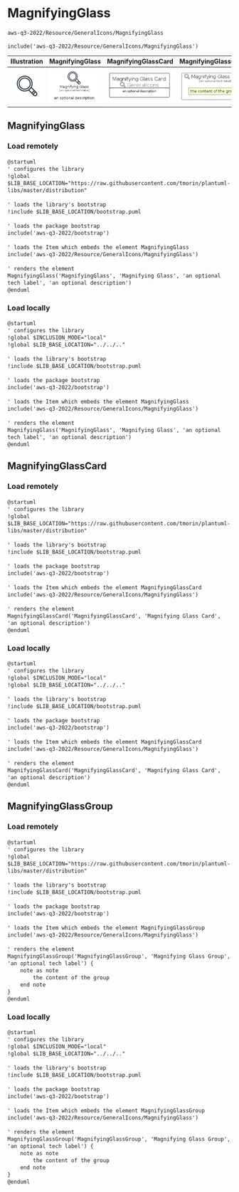 # MagnifyingGlass


```text
aws-q3-2022/Resource/GeneralIcons/MagnifyingGlass
```

```text
include('aws-q3-2022/Resource/GeneralIcons/MagnifyingGlass')
```



| Illustration | MagnifyingGlass | MagnifyingGlassCard | MagnifyingGlassGroup |
| :---: | :---: | :---: | :---: |
| ![illustration for Illustration](../../../aws-q3-2022/Resource/GeneralIcons/MagnifyingGlass.png) | ![illustration for MagnifyingGlass](../../../aws-q3-2022/Resource/GeneralIcons/MagnifyingGlass.Local.png) | ![illustration for MagnifyingGlassCard](../../../aws-q3-2022/Resource/GeneralIcons/MagnifyingGlassCard.Local.png) | ![illustration for MagnifyingGlassGroup](../../../aws-q3-2022/Resource/GeneralIcons/MagnifyingGlassGroup.Local.png) |




## MagnifyingGlass

### Load remotely
```plantuml
@startuml
' configures the library
!global $LIB_BASE_LOCATION="https://raw.githubusercontent.com/tmorin/plantuml-libs/master/distribution"

' loads the library's bootstrap
!include $LIB_BASE_LOCATION/bootstrap.puml

' loads the package bootstrap
include('aws-q3-2022/bootstrap')

' loads the Item which embeds the element MagnifyingGlass
include('aws-q3-2022/Resource/GeneralIcons/MagnifyingGlass')

' renders the element
MagnifyingGlass('MagnifyingGlass', 'Magnifying Glass', 'an optional tech label', 'an optional description')
@enduml
```

### Load locally
```plantuml
@startuml
' configures the library
!global $INCLUSION_MODE="local"
!global $LIB_BASE_LOCATION="../../.."

' loads the library's bootstrap
!include $LIB_BASE_LOCATION/bootstrap.puml

' loads the package bootstrap
include('aws-q3-2022/bootstrap')

' loads the Item which embeds the element MagnifyingGlass
include('aws-q3-2022/Resource/GeneralIcons/MagnifyingGlass')

' renders the element
MagnifyingGlass('MagnifyingGlass', 'Magnifying Glass', 'an optional tech label', 'an optional description')
@enduml
```

## MagnifyingGlassCard

### Load remotely
```plantuml
@startuml
' configures the library
!global $LIB_BASE_LOCATION="https://raw.githubusercontent.com/tmorin/plantuml-libs/master/distribution"

' loads the library's bootstrap
!include $LIB_BASE_LOCATION/bootstrap.puml

' loads the package bootstrap
include('aws-q3-2022/bootstrap')

' loads the Item which embeds the element MagnifyingGlassCard
include('aws-q3-2022/Resource/GeneralIcons/MagnifyingGlass')

' renders the element
MagnifyingGlassCard('MagnifyingGlassCard', 'Magnifying Glass Card', 'an optional description')
@enduml
```

### Load locally
```plantuml
@startuml
' configures the library
!global $INCLUSION_MODE="local"
!global $LIB_BASE_LOCATION="../../.."

' loads the library's bootstrap
!include $LIB_BASE_LOCATION/bootstrap.puml

' loads the package bootstrap
include('aws-q3-2022/bootstrap')

' loads the Item which embeds the element MagnifyingGlassCard
include('aws-q3-2022/Resource/GeneralIcons/MagnifyingGlass')

' renders the element
MagnifyingGlassCard('MagnifyingGlassCard', 'Magnifying Glass Card', 'an optional description')
@enduml
```

## MagnifyingGlassGroup

### Load remotely
```plantuml
@startuml
' configures the library
!global $LIB_BASE_LOCATION="https://raw.githubusercontent.com/tmorin/plantuml-libs/master/distribution"

' loads the library's bootstrap
!include $LIB_BASE_LOCATION/bootstrap.puml

' loads the package bootstrap
include('aws-q3-2022/bootstrap')

' loads the Item which embeds the element MagnifyingGlassGroup
include('aws-q3-2022/Resource/GeneralIcons/MagnifyingGlass')

' renders the element
MagnifyingGlassGroup('MagnifyingGlassGroup', 'Magnifying Glass Group', 'an optional tech label') {
    note as note
        the content of the group
    end note
}
@enduml
```

### Load locally
```plantuml
@startuml
' configures the library
!global $INCLUSION_MODE="local"
!global $LIB_BASE_LOCATION="../../.."

' loads the library's bootstrap
!include $LIB_BASE_LOCATION/bootstrap.puml

' loads the package bootstrap
include('aws-q3-2022/bootstrap')

' loads the Item which embeds the element MagnifyingGlassGroup
include('aws-q3-2022/Resource/GeneralIcons/MagnifyingGlass')

' renders the element
MagnifyingGlassGroup('MagnifyingGlassGroup', 'Magnifying Glass Group', 'an optional tech label') {
    note as note
        the content of the group
    end note
}
@enduml
```

